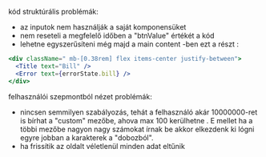 kód struktúrális problémák:

- az inputok nem használják a saját komponensüket
- nem reseteli a megfelelő időben a "btnValue" értékét a kód
- lehetne egyszerűsíteni még majd a main content -ben ezt a részt :

```jsx
<div className=" mb-[0.38rem] flex items-center justify-between">
  <Title text="Bill" />
  <Error text={errorState.bill} />
</div>
```

felhasználói szepmontból nézet problémák:

- nincsen semmilyen szabályozás, tehát a felhasználó akár 10000000-ret is bírhat a "custom" mezőbe, ahova max 100 kerülhetne . E mellet ha a többi mezőbe nagyon nagy számokat írnak be akkor elkezdenk ki lógni egyre jobban a karakterek a "dobozból".
- ha frissítik az oldalt véletlenül minden adat eltűnik

```

```

